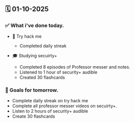 ## 🗓️ 01-10-2025

### ✅ What i've done today.
- 👾 Try hack me
    - Completed daily streak

- 🎓 Studying secuirty+
    - Completed 8 episodes of Professor messer and notes.
    - Listened to 1 hour of security+ audible
    - Created 30 flashcards


### 🎯 Goals for tomorrow.
- Complete daily streak on try hack me
- Complete all professor messer videos on secuirty+.
- Listen to 2 hours of security+ audible
- Create 30 flashcards